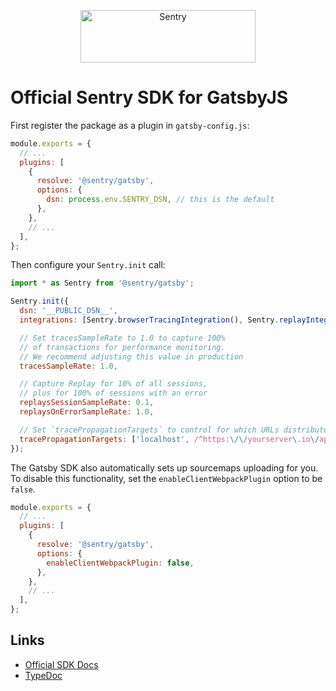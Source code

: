 <p align="center">
  <a href="https://sentry.io/?utm_source=github&utm_medium=logo" target="_blank">
    <img src="https://sentry-brand.storage.googleapis.com/sentry-wordmark-dark-280x84.png" alt="Sentry" width="280" height="84">
  </a>
</p>

# Official Sentry SDK for GatsbyJS

First register the package as a plugin in `gatsby-config.js`:

```javascript
module.exports = {
  // ...
  plugins: [
    {
      resolve: '@sentry/gatsby',
      options: {
        dsn: process.env.SENTRY_DSN, // this is the default
      },
    },
    // ...
  ],
};
```

Then configure your `Sentry.init` call:

```javascript
import * as Sentry from '@sentry/gatsby';

Sentry.init({
  dsn: '__PUBLIC_DSN__',
  integrations: [Sentry.browserTracingIntegration(), Sentry.replayIntegration()],

  // Set tracesSampleRate to 1.0 to capture 100%
  // of transactions for performance monitoring.
  // We recommend adjusting this value in production
  tracesSampleRate: 1.0,

  // Capture Replay for 10% of all sessions,
  // plus for 100% of sessions with an error
  replaysSessionSampleRate: 0.1,
  replaysOnErrorSampleRate: 1.0,

  // Set `tracePropagationTargets` to control for which URLs distributed tracing should be enabled
  tracePropagationTargets: ['localhost', /^https:\/\/yourserver\.io\/api/],
});
```

The Gatsby SDK also automatically sets up sourcemaps uploading for you. To disable this functionality, set the
`enableClientWebpackPlugin` option to be `false`.

```javascript
module.exports = {
  // ...
  plugins: [
    {
      resolve: '@sentry/gatsby',
      options: {
        enableClientWebpackPlugin: false,
      },
    },
    // ...
  ],
};
```

## Links

- [Official SDK Docs](https://docs.sentry.io/quickstart/)
- [TypeDoc](http://getsentry.github.io/sentry-javascript/)
